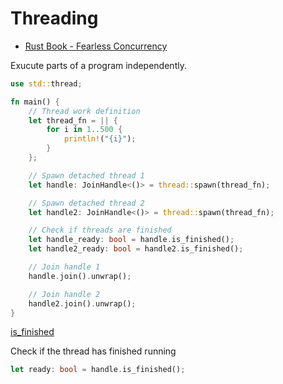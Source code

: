 # Threading

- [Rust Book - Fearless Concurrency](https://doc.rust-lang.org/stable/book/ch16-00-concurrency.html)

Exucute parts of a program independently.

```rs
use std::thread;

fn main() {
    // Thread work definition
    let thread_fn = || {
        for i in 1..500 {
            println!("{i}");
        }
    };

    // Spawn detached thread 1
    let handle: JoinHandle<()> = thread::spawn(thread_fn);

    // Spawn detached thread 2
    let handle2: JoinHandle<()> = thread::spawn(thread_fn);

    // Check if threads are finished
    let handle_ready: bool = handle.is_finished();
    let handle2_ready: bool = handle2.is_finished();

    // Join handle 1
    handle.join().unwrap();

    // Join handle 2
    handle2.join().unwrap();
}
```

[is_finished](https://doc.rust-lang.org/stable/std/thread/struct.JoinHandle.html#method.is_finished)

Check if the thread has finished running

```rs
let ready: bool = handle.is_finished();
```
